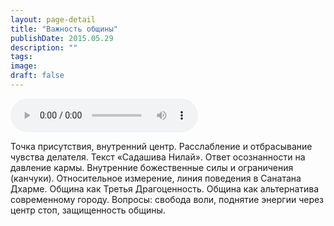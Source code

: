 ```yaml
---
layout: page-detail
title: "Важность общины"
publishDate: 2015.05.29
description: ""
tags:
image:
draft: false
---
```


<audio title="2015.05.29 - Важность общины.mp3" src="https://filer-api.advayta.org/v1.0/public/files/74193" controls=""></audio>

 Точка присутствия, внутренний центр. Расслабление и отбрасывание чувства делателя. Текст «Садашива Нилай». Ответ осознанности на давление кармы. Внутренние божественные силы и ограничения (канчуки). Относительное измерение, линия поведения в Санатана Дхарме. Община как Третья Драгоценность. Община как альтернатива современному городу. Вопросы: свобода воли, поднятие энергии через центр стоп, защищенность общины. 

  
